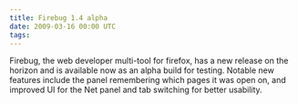 ```yaml
---
title: Firebug 1.4 alpha
date: 2009-03-16 00:00 UTC
tags:
---
```


Firebug, the web developer multi-tool for firefox, has a new release on the horizon and is available now as an alpha build for testing.  Notable new features include the panel remembering which pages it was open on, and improved UI for the Net panel and tab switching for better usability.
